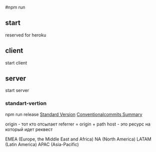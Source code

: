  #npm run 

## start 
reserved for heroku

## client
start client

## server
start server

### standart-vertion
npm run release 
[Standard Version](https://github.com/conventional-changelog/standard-version?tab=readme-ov-file)
[Conventionalcommits Summary](https://www.conventionalcommits.org/en/v1.0.0/#summary)


origin - тот кто отсылает
referrer = origin + path
host - это ресурс на который идет реквест

EMEA (Europe, the Middle East and Africa) NA (North America) LATAM (Latin America) APAC (Asia-Pacific)
